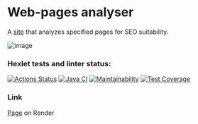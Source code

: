 # Web-pages analyser
A [site](https://web-pages-analyser.onrender.com) that analyzes specified pages for SEO suitability.

![image](https://github.com/niyatanya/java-project-72/assets/150377065/f659634a-a016-4837-a2bc-7466656f60de)

### Hexlet tests and linter status:
[![Actions Status](https://github.com/niyatanya/java-project-72/actions/workflows/hexlet-check.yml/badge.svg)](https://github.com/niyatanya/java-project-72/actions)
[![Java CI](https://github.com/niyatanya/java-project-72/actions/workflows/gradle.yml/badge.svg?branch=main)](https://github.com/niyatanya/java-project-72/actions/workflows/gradle.yml)
[![Maintainability](https://api.codeclimate.com/v1/badges/243bc08fa0eb2aed8053/maintainability)](https://codeclimate.com/github/niyatanya/java-project-72/maintainability)
[![Test Coverage](https://api.codeclimate.com/v1/badges/243bc08fa0eb2aed8053/test_coverage)](https://codeclimate.com/github/niyatanya/java-project-72/test_coverage)

### Link

[Page](https://web-pages-analyser.onrender.com) on Render

